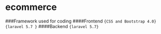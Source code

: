# ecommerce
###Framework used for coding
####Frontend
`{CSS and Bootstrap 4.0}`
`{laravel 5.7 }`
####Backend
`{laravel 5.7}`
